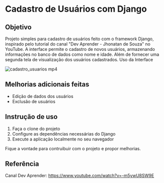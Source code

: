 # Cadastro de Usuários com Django

## Objetivo
Projeto simples para cadastro de usuários feito com o framework Django, inspirado pelo tutorial do canal "Dev Aprender - Jhonatan de Souza" no YouTube. A interface permite o cadastro de novos usuários, armazenando informações no banco de dados como nome e idade. Além de fornecer uma segunda tela de visualização dos usuários cadastrados.
 Uso da Interface

![cadastro_usuarios mp4](https://github.com/jadynapessoa/cadastro-usuarios-Django/assets/121054946/8cf4bef7-7c81-496e-9473-4b7f7e791489)

## Melhorias adicionais feitas
- Edição de dados dos usuários
- Exclusão de usuários

## Instrução de uso
1. Faça o clone do projeto
2. Configure as dependências necessárias do Django 
3. Execute a aplicação localmente no seu navegador

Fique a vontade para contruibuir com o projeto e propor melhorias.

## Referência
Canal Dev Aprender: https://www.youtube.com/watch?v=-m5ywU8SW9E





